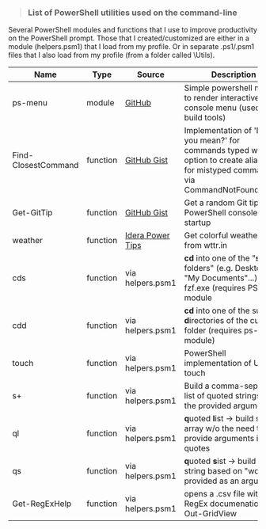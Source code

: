 > ### List of PowerShell utilities used on the command-line
Several PowerShell modules and functions that I use to improve productivity on the PowerShell prompt. Those that I created/customized are either in a module (helpers.psm1) that I load from my profile. Or in separate .ps1/.psm1 files that I also load from my profile (from a folder called \Utils).

| Name | Type | Source | Description | Installation |
| --- | --- | --- | --- | --- |
| ps-menu | module | [GitHub](https://github.com/chrisseroka/ps-menu) | Simple powershell menu to render interactive console menu (used to build tools) | Install-Module PS-Menu |
| Find-ClosestCommand | function | [GitHub Gist](https://gist.github.com/Jaykul/b8ed295d32ec2500b7becfed38308521) | Implementation of 'Did you mean?' for commands typed with the option to create aliases for mistyped commands via CommandNotFoundAction | [helpers.psm1/Measure-LevenshteinDistance and Find-ClosestCommand](https://github.com/DBremen/MyPowerShellSetup/blob/master/helpers.psm1), [profile.ps1 for CommandNotFoundAction](https://github.com/DBremen/MyPowerShellSetup/blob/master/profile.ps1) |
| Get-GitTip | function | [GitHub Gist](https://gist.github.com/jdhitsolutions/9676ec57fb28af96c08589e3e1a5b72c) | Get a random Git tip on PowerShell console startup | shorter version of the script in [helpers.psm1](https://github.com/DBremen/MyPowerShellSetup/blob/master/helpers.psm1) |
| weather | function | [Idera Power Tips](https://community.idera.com/database-tools/powershell/powertips/b/tips/posts/creating-colorful-weather-report) | Get colorful weather info from wttr.in | weather function in [helpers.psm1](https://github.com/DBremen/MyPowerShellSetup/blob/master/helpers.psm1) |
| cds | function | via helpers.psm1 | **cd** into one of the "**s**pecial folders" (e.g. Desktop, "My Documents"...) using fzf.exe (requires PSFzf module | cds function in [helpers.psm1](https://github.com/DBremen/MyPowerShellSetup/blob/master/helpers.psm1) |
| cdd | function | via helpers.psm1 | **cd** into one of the sub-**d**irectories of the current folder (requires ps-menu module) | cdd function in [helpers.psm1](https://github.com/DBremen/MyPowerShellSetup/blob/master/helpers.psm1) |
| touch | function | via helpers.psm1 | PowerShell implementation of UNIX touch | touch function in [helpers.psm1](https://github.com/DBremen/MyPowerShellSetup/blob/master/helpers.psm1) |
| s+ | function | via helpers.psm1 | Build a comma-separated list of quoted strings from the provided arguments | s+ function in [helpers.psm1](https://github.com/DBremen/MyPowerShellSetup/blob/master/helpers.psm1) |
| ql | function | via helpers.psm1 | **q**uoted **l**ist -> build string array w/o the need to provide arguments in quotes | ql function in [helpers.psm1](https://github.com/DBremen/MyPowerShellSetup/blob/master/helpers.psm1) |
| qs | function | via helpers.psm1 | **q**uoted **s**ist -> build a string based on "words" provided as an argument | qs function in [helpers.psm1](https://github.com/DBremen/MyPowerShellSetup/blob/master/helpers.psm1) |
| Get-RegExHelp | function | via helpers.psm1 | opens a .csv file with RegEx documenation via Out-GridView | Get-RegexHelp function in [helpers.psm1](https://github.com/DBremen/MyPowerShellSetup/blob/master/helpers.psm1) and [regexHelptxt.csv](https://github.com/DBremen/MyPowerShellSetup/blob/master/files/regexHelptxt.csv) |

